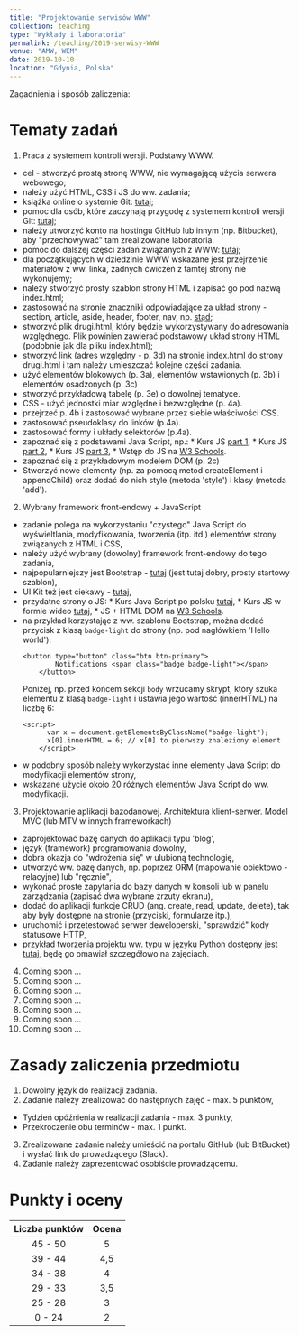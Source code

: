 ```yaml
---
title: "Projektowanie serwisów WWW"
collection: teaching
type: "Wykłady i laboratoria"
permalink: /teaching/2019-serwisy-WWW
venue: "AMW, WEM"
date: 2019-10-10
location: "Gdynia, Polska"
---
```


Zagadnienia i sposób zaliczenia:



Tematy zadań
======

1. Praca z systemem kontroli wersji. Podstawy WWW.
  * cel - stworzyć prostą stronę WWW, nie wymagającą użycia serwera webowego;
  * należy użyć HTML, CSS i JS do ww. zadania;
  * książka online o systemie Git: <a href="https://git-scm.com/book/pl/v2" target="_blank">tutaj</a>; 
  * pomoc dla osób, które zaczynają przygodę z systemem kontroli wersji Git: <a href="https://www.flynerd.pl/2018/02/github-dla-zielonych-pierwsze-repozytorium.html" target="_blank">tutaj</a>;
  * należy utworzyć konto na hostingu GitHub lub innym (np. Bitbucket), aby "przechowywać" tam zrealizowane laboratoria.
  * pomoc do dalszej części zadań związanych z WWW: <a href="http://niezbednik-nauczyciela.pl/publikacje/r2019/html97/k_0_0_0.php" target="_blank">tutaj</a>;
  * dla początkujących w dziedzinie WWW wskazane jest przejrzenie materiałów z ww. linka, żadnych ćwiczeń z tamtej strony nie wykonujemy;
  * należy stworzyć prosty szablon strony HTML i zapisać go pod nazwą index.html;
  * zastosować na stronie znaczniki odpowiadające za układ strony - section, article, aside, header, footer, nav, np. <a href="http://how2html.pl/div-sekcje-html5/" target="_blank">stąd</a>;
  * stworzyć plik drugi.html, który będzie wykorzystywany do adresowania względnego. Plik powinien zawierać podstawowy układ strony HTML (podobnie jak dla pliku index.html);
  * stworzyć link (adres względny - p. 3d) na stronie index.html do strony drugi.html i tam należy umieszczać kolejne części zadania.
  * użyć elementów blokowych (p. 3a), elementów wstawionych (p. 3b) i elementów osadzonych (p. 3c) 
  * stworzyć przykładową tabelę (p. 3e) o dowolnej tematyce. 
  * CSS - użyć jednostki miar względne i bezwzględne (p. 4a).
  * przejrzeć p. 4b i zastosować wybrane przez siebie właściwości CSS.
  * zastosować pseudoklasy do linków (p.4a).
  * zastosować formy i układy selektorów (p.4a).
  * zapoznać się z podstawami Java Script, np.:
        * Kurs JS <a href="https://jakubjurkian.pl/kurs-javascript-brackets-debugowanie-zmienne-operatory/" target="_blank"> part 1</a>,
        * Kurs JS <a href="https://jakubjurkian.pl/kurs-javascript-tablice-obiekty-komentarze/" target="_blank"> part 2</a>,
        * Kurs JS <a href="https://jakubjurkian.pl/kurs-javascript-drzewo-dom-wybieranie-elementow/" target="_blank"> part 3</a>,
        * Wstęp do JS na <a href="https://www.w3schools.com/js/js_intro.asp" target="_blank"> W3 Schools</a>.
  * zapoznać się z przykładowym modelem DOM (p. 2c)</a>
  * Stworzyć nowe elementy (np. za pomocą metod createElement i appendChild) oraz dodać do nich style (metoda 'style') i klasy (metoda 'add').


2. Wybrany framework front-endowy + JavaScript
  * zadanie polega na wykorzystaniu "czystego" Java Script do wyświeltlania, modyfikowania, tworzenia (itp. itd.) elementów strony związanych z HTML i CSS,
  * należy użyć wybrany (dowolny) framework front-endowy do tego zadania,
  * najpopularniejszy jest Bootstrap - <a href="https://getbootstrap.com/docs/4.3/getting-started/introduction/" target="_blank">tutaj</a> (jest tutaj dobry, prosty startowy szablon),
  * UI Kit też jest ciekawy - <a href="https://getuikit.com/docs/installation" target="_blank">tutaj</a>,
  * przydatne strony o JS:
        * Kurs Java Script po polsku <a href="https://kursjs.pl/" target="_blank"> tutaj</a>,
        * Kurs JS w formie wideo <a href="https://miroslawzelent.pl/kurs-javascript/" target="_blank"> tutaj</a>,
        * JS + HTML DOM na <a href="https://www.w3schools.com/jsref/default.asp" target="_blank"> W3 Schools</a>.
  * na przykład korzystając z ww. szablonu Bootstrap, można dodać przycisk z klasą ```badge-light``` do strony (np. pod nagłówkiem 'Hello world'):
	```
	<button type="button" class="btn btn-primary">
			Notifications <span class="badge badge-light"></span>
		</button>
	```
	Poniżej, np. przed końcem sekcji ```body``` wrzucamy skrypt, który szuka elementu z klasą ```badge-light``` i ustawia jego wartość (innerHTML) na liczbę 6:
	```
	<script>
		  var x = document.getElementsByClassName("badge-light");
		  x[0].innerHTML = 6; // x[0] to pierwszy znaleziony element
	    </script>
	```
  * w podobny sposób należy wykorzystać inne elementy Java Script do modyfikacji elementów strony,
  * wskazane użycie około 20 różnych elementów Java Script do ww. modyfikacji.

3. Projektowanie aplikacji bazodanowej. Architektura klient-serwer. Model MVC (lub MTV w innych frameworkach)
  * zaprojektować bazę danych do aplikacji typu 'blog',
  * język (framework) programowania dowolny,
  * dobra okazja do "wdrożenia się" w ulubioną technologię,
  * utworzyć ww. bazę danych, np. poprzez ORM (mapowanie obiektowo - relacyjne) lub "ręcznie",
  * wykonać proste zapytania do bazy danych w konsoli lub w panelu zarządzania (zapisać dwa wybrane zrzuty ekranu),
  * dodać do aplikacji funkcje CRUD (ang. create, read, update, delete), tak aby były dostępne na stronie (przyciski, formularze itp.),
  * uruchomić i przetestować serwer deweloperski, "sprawdzić" kody statusowe HTTP,
  * przykład tworzenia projektu ww. typu w języku Python dostępny jest <a href="https://tutorial.djangogirls.org/pl/" target="_blank"> tutaj</a>, będę go omawiał szczegółowo na zajęciach.
4. Coming soon ...
5. Coming soon ...
6. Coming soon ...
7. Coming soon ...
8. Coming soon ...
9. Coming soon ...
10. Coming soon ...

Zasady zaliczenia przedmiotu
======

1. Dowolny język do realizacji zadania.
2. Zadanie należy zrealizować do następnych zajęć - max. 5 punktów,
  * Tydzień opóźnienia w realizacji zadania - max. 3 punkty,
  * Przekroczenie obu terminów - max. 1 punkt.
3. Zrealizowane zadanie należy umieścić na portalu GitHub (lub BitBucket) i wysłać link do prowadzącego (Slack).
4. Zadanie należy zaprezentować osobiście prowadzącemu. 

Punkty i oceny
======

|    Liczba punktów    	| Ocena    |
|    :-------------:	| :-----:  |
|    45 - 50	        |     5    |
|    39 - 44	        |    4,5   |
|    34 - 38	        |     4    |
|    29 - 33	        |    3,5   |
|    25 - 28	        |     3    |
|     0 - 24	        |     2    |
